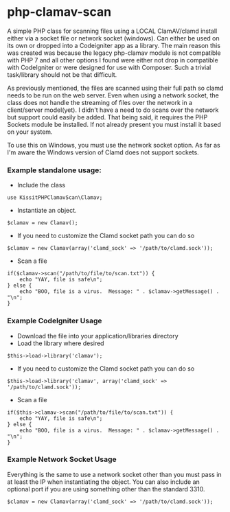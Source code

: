 # php-clamav-scan

A simple PHP class for scanning files using a LOCAL ClamAV/clamd install either via a socket file or network socket (windows).  Can either be used on its own or dropped into a Codeigniter app as a library.  The main reason this was created was because the legacy php-clamav module is not compatible with PHP 7 and all other options I found were either not drop in compatible with CodeIgniter or were designed for use with Composer.  Such a trivial task/library should not be that difficult.

As previously mentioned, the files are scanned using their full path so clamd needs to be run on the web server.  Even when using a network socket, the class does not handle the streaming of files over the network in a client/server model(yet). I didn't have a need to do scans over the network but support could easily be added.  That being said, it requires the PHP Sockets module be installed.  If not already present you must install it based on your system.

To use this on Windows, you must use the network socket option.  As far as I'm aware the Windows version of Clamd does not support sockets.

### Example standalone usage:
* Include the class
```
use KissitPHPClamavScan\Clamav;
```
* Instantiate an object.
```
$clamav = new Clamav();
```
* If you need to customize the Clamd socket path you can do so
```
$clamav = new Clamav(array('clamd_sock' => '/path/to/clamd.sock'));
```
* Scan a file
```
if($clamav->scan("/path/to/file/to/scan.txt")) {
    echo "YAY, file is safe\n";
} else {
    echo "BOO, file is a virus.  Message: " . $clamav->getMessage() . "\n";
}
```

### Example CodeIgniter Usage
* Download the file into your application/libraries directory
* Load the library where desired
```
$this->load->library('clamav');
```
* If you need to customize the Clamd socket path you can do so
```
$this->load->library('clamav', array('clamd_sock' => '/path/to/clamd.sock'));
```
* Scan a file
```
if($this->clamav->scan("/path/to/file/to/scan.txt")) {
    echo "YAY, file is safe\n";
} else {
    echo "BOO, file is a virus.  Message: " . $clamav->getMessage() . "\n";
}
```

### Example Network Socket Usage
Everything is the same to use a network socket other than you must pass in at least the IP when instantiating the object.  You can also include an optional port if you are using something other than the standard 3310.
```
$clamav = new Clamav(array('clamd_sock' => '/path/to/clamd.sock'));
```
